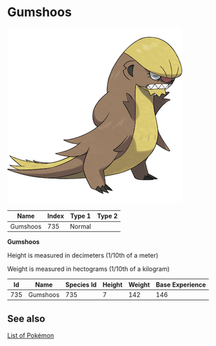 # Gumshoos


![Gumshoos](images/735.png)

| **Name** | **Index** | **Type 1** | **Type 2** |
|----|----|----|----|
| Gumshoos | 735 | Normal  |  |

**Gumshoos** 


Height is measured in decimeters (1/10th of a meter)

Weight is measured in hectograms (1/10th of a kilogram)

| **Id** | **Name** | **Species Id** | **Height** | **Weight** | **Base Experience** |
|--------|----------|----------------|------------|------------|---------------------|
| 735 | Gumshoos | 735 | 7 | 142 | 146 |


## See also

[List of Pokémon](../pokemon.md)
